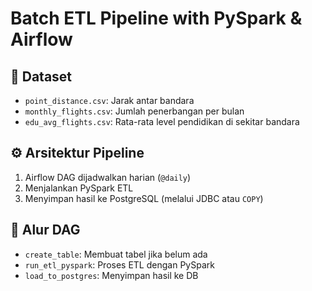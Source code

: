 # Batch ETL Pipeline with PySpark & Airflow

## 📂 Dataset
- `point_distance.csv`: Jarak antar bandara
- `monthly_flights.csv`: Jumlah penerbangan per bulan
- `edu_avg_flights.csv`: Rata-rata level pendidikan di sekitar bandara

## ⚙️ Arsitektur Pipeline
1. Airflow DAG dijadwalkan harian (`@daily`)
2. Menjalankan PySpark ETL
3. Menyimpan hasil ke PostgreSQL (melalui JDBC atau `COPY`)

## 🔄 Alur DAG
- `create_table`: Membuat tabel jika belum ada
- `run_etl_pyspark`: Proses ETL dengan PySpark
- `load_to_postgres`: Menyimpan hasil ke DB


